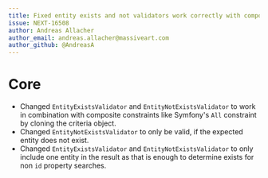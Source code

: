 ```yaml
---
title: Fixed entity exists and not validators work correctly with composite constraints.
issue: NEXT-16508
author: Andreas Allacher
author_email: andreas.allacher@massiveart.com
author_github: @AndreasA
---
```

# Core
* Changed `EntityExistsValidator` and `EntityNotExistsValidator` to work in combination with composite constraints like Symfony's `All` constraint by cloning the criteria object.
* Changed `EntityNotExistsValidator` to only be valid, if the expected entity does not exist.
* Changed `EntityExistsValidator` and `EntityNotExistsValidator` to only include one entity in the result as that is enough to determine exists for non `id` property searches.

